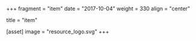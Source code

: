 +++
fragment = "item"
date = "2017-10-04"
weight = 330
align = "center"

title = "item"

[asset]
  image = "resource_logo.svg"
+++

